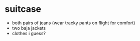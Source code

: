# suitcase

- both pairs of jeans (wear tracky pants on flight for comfort)
- two baja jackets
- clothes i guess?